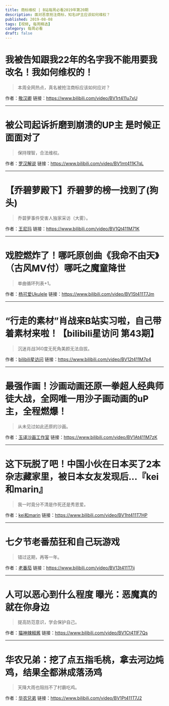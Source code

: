 ```yaml
---
title: 商标维权 | B站每周必看2019年第20期
description: 面对恶意抢注商标，知名UP主应该如何维权？
published: 2019-08-08
tags: [视频, 每周精选]
category: 每周必看
draft: false
---
```


# 我被告知跟我22年的名字我不能用要我改名！我如何维权的！
> 本周全网热点，真名被抢注商标应该如何应对？

作者：[敬汉卿](https://space.bilibili.com/9824766)
链接：https://www.bilibili.com/video/BV1rt411u7xU

---

# 被公司起诉折磨到崩溃的UP主 是时候正面面对了
> 保持理智，合法维权。

作者：[罗汉解说](https://space.bilibili.com/51896064)
链接：https://www.bilibili.com/video/BV1mt411K7qL

---

# 【乔碧萝殿下】乔碧萝的榜一找到了(狗头)
> 乔碧萝事件受害人独家采访（大雾）。

作者：[王尼玛](https://space.bilibili.com/21031789)
链接：https://www.bilibili.com/video/BV1Qt411M71K

---

# 戏腔燃炸了！哪吒原创曲《我命不由天》（古风MV付）哪吒之魔童降世
> 单曲循环列表+1。

作者：[杨可爱Ukulele](https://space.bilibili.com/249608727)
链接：https://www.bilibili.com/video/BV1St411T7Jm

---

# “行走的素材”肖战来B站实习啦，自己带着素材来啦！【bilibili星访问 第43期】
> 沉迷肖战360度无死角美颜无法自拔。

作者：[bilibili星访问](https://space.bilibili.com/32660634)
链接：https://www.bilibili.com/video/BV12t411M7p4

---

# 最强作画！沙画动画还原一拳超人经典师徒大战，全网唯一用沙子画动画的uP主，全程燃爆！
> 从未见过如此还原的沙画。

作者：[玉译沙画工作室](https://space.bilibili.com/220114788)
链接：https://www.bilibili.com/video/BV1At411M7zK

---

# 这下玩脱了吧！中国小伙在日本买了2本杂志藏家里，被日本女友发现后...『kei和marin』
> 我一时竟分不清是作死还是秀恩爱。

作者：[kei和marin](https://space.bilibili.com/16853896)
链接：https://www.bilibili.com/video/BV1ht411T7HP

---

# 七夕节老番茄狂和自己玩游戏
> 错过这期，再等一年。

作者：[老番茄](https://space.bilibili.com/546195)
链接：https://www.bilibili.com/video/BV13t411T7ji

---

# 人可以恶心到什么程度 曝光：恶魔真的就在你身边
> 提高防范意识，学会保护自己。

作者：[猫神辣椒酱](https://space.bilibili.com/20163112)
链接：https://www.bilibili.com/video/BV1Ct411F7Qs

---

# 华农兄弟：挖了点五指毛桃，拿去河边炖鸡，结果全都淋成落汤鸡
> 天降大雨也阻挡不了村霸吃鸡。

作者：[华农兄弟](https://space.bilibili.com/250858633)
链接：https://www.bilibili.com/video/BV1Pt411T7J2


